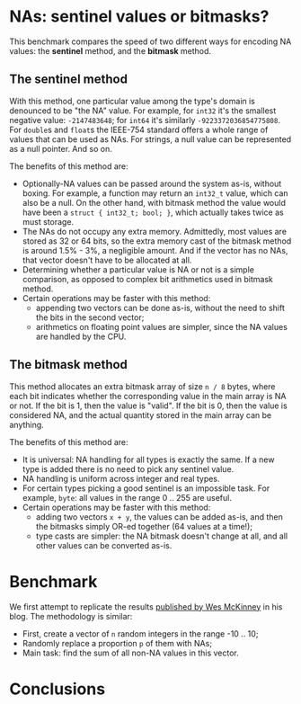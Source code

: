 # NAs: sentinel values or bitmasks?

This benchmark compares the speed of two different ways for encoding
NA values: the **sentinel** method, and the **bitmask** method.

## The sentinel method

With this method, one particular value among the type's domain is denounced 
to be "the NA" value. For example, for `int32` it's the smallest negative
value: `-2147483648`; for `int64` it's similarly `-9223372036854775808`.
For `double`s and `float`s the IEEE-754 standard offers a whole range of
values that can be used as NAs. For strings, a null value can be represented
as a null pointer. And so on.

The benefits of this method are:
- Optionally-NA values can be passed around the system as-is, without boxing.
  For example, a function may return an `int32_t` value, which can also be a
  null. On the other hand, with bitmask method the value would have been a
  `struct { int32_t; bool; }`, which actually takes twice as must storage.
- The NAs do not occupy any extra memory. Admittedly, most values are stored
  as 32 or 64 bits, so the extra memory cast of the bitmask method is around
  1.5% - 3%, a negligible amount. And if the vector has no NAs, that vector
  doesn't have to be allocated at all.
- Determining whether a particular value is NA or not is a simple comparison,
  as opposed to complex bit arithmetics used in bitmask method.
- Certain operations may be faster with this method: 
  - appending two vectors can be done as-is, without the need to shift the 
    bits in the second vector; 
  - arithmetics on floating point values are simpler, since the NA values 
    are handled by the CPU.

## The bitmask method

This method allocates an extra bitmask array of size `n / 8` bytes, where
each bit indicates whether the corresponding value in the main array is NA
or not. If the bit is 1, then the value is "valid". If the bit is 0, then
the value is considered NA, and the actual quantity stored in the main
array can be anything.

The benefits of this method are:
- It is universal: NA handling for all types is exactly the same. If a new
  type is added there is no need to pick any sentinel value.
- NA handling is uniform across integer and real types.
- For certain types picking a good sentinel is an impossible task. For
  example, `byte`: all values in the range 0 .. 255 are useful.
- Certain operations may be faster with this method: 
  - adding two vectors `x + y`, the values can be added as-is, and then the 
    bitmasks simply OR-ed together (64 values at a time!);
  - type casts are simpler: the NA bitmask doesn't change at all, and all
    other values can be converted as-is.


# Benchmark

We first attempt to replicate the results 
[published by Wes McKinney](http://wesmckinney.com/blog/bitmaps-vs-sentinel-values/)
in his blog. The methodology is similar:
  - First, create a vector of `n` random integers in the range -10 .. 10;
  - Randomly replace a proportion `p` of them with NAs;
  - Main task: find the sum of all non-NA values in this vector.


# Conclusions


